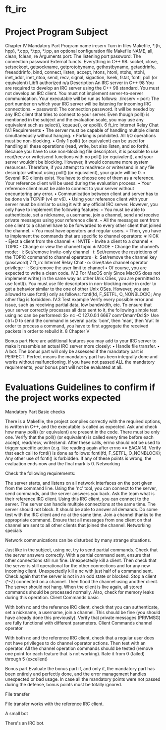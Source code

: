 # ft_irc

# Project Program Subject

Chapter IV
Mandatory Part
Program name ircserv
Turn in files Makefile, *.{h, hpp}, *.cpp, *.tpp, *.ipp,
an optional configuration file
Makefile NAME, all, clean, fclean, re
Arguments port: The listening port
password: The connection password
External functs. Everything in C++ 98.
socket, close, setsockopt, getsockname,
getprotobyname, gethostbyname, getaddrinfo,
freeaddrinfo, bind, connect, listen, accept, htons,
htonl, ntohs, ntohl, inet_addr, inet_ntoa, send,
recv, signal, sigaction, lseek, fstat, fcntl, poll
(or equivalent)
Libft authorized n/a
Description An IRC server in C++ 98
You are required to develop an IRC server using the C++ 98 standard.
You must not develop an IRC client.
You must not implement server-to-server communication.
Your executable will be run as follows:
./ircserv <port> <password>
• port: The port number on which your IRC server will be listening for incoming
IRC connections.
• password: The connection password. It will be needed by any IRC client that tries
to connect to your server.
Even though poll() is mentioned in the subject and the evaluation
scale, you may use any equivalent such as select(), kqueue(), or
epoll().
6
ft_irc Internet Relay Chat
IV.1 Requirements
• The server must be capable of handling multiple clients simultaneously without
hanging.
• Forking is prohibited. All I/O operations must be non-blocking.
• Only 1 poll() (or equivalent) can be used for handling all these operations (read,
write, but also listen, and so forth).
Because you have to use non-blocking file descriptors, it is
possible to use read/recv or write/send functions with no poll()
(or equivalent), and your server wouldn’t be blocking.
However, it would consume more system resources.
Therefore, if you attempt to read/recv or write/send in any file
descriptor without using poll() (or equivalent), your grade will be
0.
• Several IRC clients exist. You have to choose one of them as a reference. Your
reference client will be used during the evaluation process.
• Your reference client must be able to connect to your server without encountering
any error.
• Communication between client and server has to be done via TCP/IP (v4 or v6).
• Using your reference client with your server must be similar to using it with any
official IRC server. However, you only have to implement the following features:
◦ You must be able to authenticate, set a nickname, a username, join a channel,
send and receive private messages using your reference client.
◦ All the messages sent from one client to a channel have to be forwarded to
every other client that joined the channel.
◦ You must have operators and regular users.
◦ Then, you have to implement the commands that are specific to channel
operators:
∗ KICK - Eject a client from the channel
∗ INVITE - Invite a client to a channel
∗ TOPIC - Change or view the channel topic
∗ MODE - Change the channel’s mode:
· i: Set/remove Invite-only channel
· t: Set/remove the restrictions of the TOPIC command to channel
operators
· k: Set/remove the channel key (password)
7
ft_irc Internet Relay Chat
· o: Give/take channel operator privilege
· l: Set/remove the user limit to channel
• Of course, you are expected to write a clean code.
IV.2 For MacOS only
Since MacOS does not implement write() in the same way as other Unix
OSes, you are permitted to use fcntl().
You must use file descriptors in non-blocking mode in order to get a
behavior similar to the one of other Unix OSes.
However, you are allowed to use fcntl() only as follows:
fcntl(fd, F_SETFL, O_NONBLOCK);
Any other flag is forbidden.
IV.3 Test example
Verify every possible error and issue, such as receiving partial data, low bandwidth, etc.
To ensure that your server correctly processes all data sent to it, the following simple
test using nc can be performed:
\$> nc -C 127.0.0.1 6667
com^Dman^Dd
\$>
Use ctrl+D to send the command in several parts: ’com’, then ’man’, then ’d\n’.
In order to process a command, you have to first aggregate the received packets in
order to rebuild it.
8
Chapter V

Bonus part
Here are additional features you may add to your IRC server to make it resemble an
actual IRC server more closely:
• Handle file transfer.
• A bot.
The bonus part will only be assessed if the mandatory part is
PERFECT. Perfect means the mandatory part has been integrally done
and works without malfunctioning. If you have not passed ALL the
mandatory requirements, your bonus part will not be evaluated at all.

# Evaluations Guidelines to confirm if the project works expected

Mandatory Part
Basic checks

There is a Makefile, the project compiles correctly with the required options, is written in C++, and the executable is called as expected.
Ask and check how many poll() (or equivalent) are present in the code. There must be only one.
Verify that the poll() (or equivalent) is called every time before each accept, read/recv, write/send. After these calls, errno should not be used to trigger specific action (e.g. like reading again after errno == EAGAIN).
Verify that each call to fcntl() is done as follows: fcntl(fd, F_SETFL, O_NONBLOCK); Any other use of fcntl() is forbidden.
If any of these points is wrong, the evaluation ends now and the final mark is 0.
Networking

Check the following requirements:

The server starts, and listens on all network interfaces on the port given from the command line.
Using the 'nc' tool, you can connect to the server, send commands, and the server answers you back.
Ask the team what is their reference IRC client.
Using this IRC client, you can connect to the server.
The server can handle multiple connections at the same time. The server should not block. It should be able to answer all demands. Do some test with the IRC client and nc at the same time.
Join a channel thanks to the appropriate command. Ensure that all messages from one client on that channel are sent to all other clients that joined the channel.
Networking specials

Network communications can be disturbed by many strange situations.

Just like in the subject, using nc, try to send partial commands. Check that the server answers correctly. With a partial command sent, ensure that other connections still run fine.
Unexpectedly kill a client. Then check that the server is still operational for the other connections and for any new incoming client.
Unexpectedly kill a nc with just half of a command sent. Check again that the server is not in an odd state or blocked.
Stop a client (^-Z) connected on a channel. Then flood the channel using another client. The server should not hang. When the client is live again, all stored commands should be processed normally. Also, check for memory leaks during this operation.
Client Commands basic

With both nc and the reference IRC client, check that you can authenticate, set a nickname, a username, join a channel. This should be fine (you should have already done this previously).
Verify that private messages (PRIVMSG) are fully functional with different parameters.
Client Commands channel operator

With both nc and the reference IRC client, check that a regular user does not have privileges to do channel operator actions. Then test with an operator. All the channel operation commands should be tested (remove one point for each feature that is not working).
Rate it from 0 (failed) through 5 (excellent)

Bonus part
Evaluate the bonus part if, and only if, the mandatory part has been entirely and perfectly done, and the error management handles unexpected or bad usage. In case all the mandatory points were not passed during the defense, bonus points must be totally ignored.

File transfer

File transfer works with the reference IRC client.

A small bot

There's an IRC bot.

